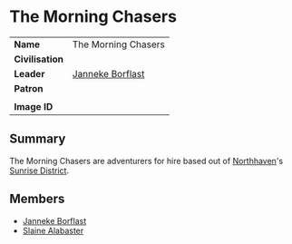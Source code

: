 # The Morning Chasers

|||
| --- | --- |
| **Name** | The Morning Chasers | organisation.2
| **Civilisation** | |
| **Leader** | [Janneke Borflast](../characters/janneke-borflast.md) |
| **Patron** | |
|||
| **Image ID** | |

## Summary

The Morning Chasers are adventurers for hire based out of [Northhaven](../places/cities/northhaven.md)'s [Sunrise District](../places/districts/sunrise-district.md).

## Members

- [Janneke Borflast](../characters/janneke-borflast.md)
- [Slaine Alabaster](../characters/slaine-alabaster.md)
